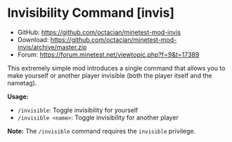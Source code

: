 Invisibility Command [invis]
====================
- GitHub: https://github.com/octacian/minetest-mod-invis
- Download: https://github.com/octacian/minetest-mod-invis/archive/master.zip
- Forum: https://forum.minetest.net/viewtopic.php?f=9&t=17389

This extremely simple mod introduces a single command that allows you to make yourself or another player invisible (both the player itself and the nametag).

__Usage:__
- `/invisible`: Toggle invisibility for yourself
- `/invisible <name>`: Toggle invisibility for another player

__Note:__ The `/invisible` command requires the `invisible` privilege.
